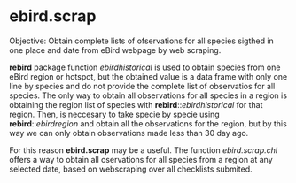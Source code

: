 # ebird.scrap
Objective: Obtain complete lists of ofservations for all species sigthed in one place and date from eBird webpage by web scraping.

**rebird** package function _ebirdhistorical_ is used to obtain species from one eBird region or hotspot, but the obtained value is a data frame with only one line by species and do not provide the complete list of observatios for all species. The only way to obtain all observations for all species in a region is obtaining the region list of species with **rebird**::_ebirdhistorical_ for that region. Then, is neccesary to take specie by specie using **rebird**::_ebirdregion_ and obtain all the observations for the region, but  by this way we can only obtain observations made less than 30 day ago.

For this reason **ebird.scrap** may be a useful. The function _ebird.scrap.chl_ offers a way to obtain all oservations for all species from a region at any selected date, based on webscraping over all checklists submited.



